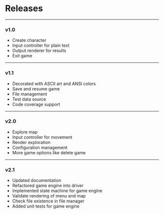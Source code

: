 # Releases

---

### v1.0
* Create character
* Input controller for plain text
* Output renderer for results
* Exit game

---

### v1.1
* Decorated with ASCII art and ANSI colors
* Save and resume game
* File management
* Test data source
* Code coverage support

---

### v2.0
* Explore map
* Input controller for movement
* Render exploration
* Configuration management
* More game options like delete game

---

### v2.1
* Updated documentation
* Refactored game engine into driver
* Implemented state machine for game engine
* Validate rendering of menu and map
* Check file existence in file manager
* Added unit tests for game engine